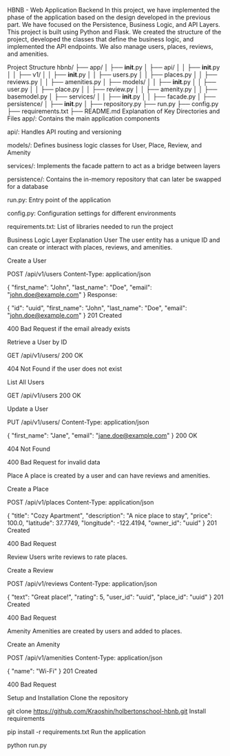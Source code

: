 HBNB - Web Application Backend
In this project, we have implemented the phase of the application based on the design developed in the previous part. We have focused on the Persistence, Business Logic, and API Layers. This project is built using Python and Flask.
We created the structure of the project, developed the classes that define the business logic, and implemented the API endpoints.
We also manage users, places, reviews, and amenities.

Project Structure
hbnb/
├── app/
│   ├── __init__.py
│   ├── api/
│   │   ├── __init__.py
│   │   ├── v1/
│   │       ├── __init__.py
│   │       ├── users.py
│   │       ├── places.py
│   │       ├── reviews.py
│   │       ├── amenities.py
│   ├── models/
│   │   ├── __init__.py
│   │   ├── user.py
│   │   ├── place.py
│   │   ├── review.py
│   │   ├── amenity.py
│   │   ├── basemodel.py
│   ├── services/
│   │   ├── __init__.py
│   │   ├── facade.py
│   ├── persistence/
│       ├── __init__.py
│       ├── repository.py
├── run.py
├── config.py
├── requirements.txt
├── README.md
Explanation of Key Directories and Files
app/: Contains the main application components

api/: Handles API routing and versioning

models/: Defines business logic classes for User, Place, Review, and Amenity

services/: Implements the facade pattern to act as a bridge between layers

persistence/: Contains the in-memory repository that can later be swapped for a database

run.py: Entry point of the application

config.py: Configuration settings for different environments

requirements.txt: List of libraries needed to run the project

Business Logic Layer Explanation
User
The user entity has a unique ID and can create or interact with places, reviews, and amenities.

Create a User

POST /api/v1/users
Content-Type: application/json

{
  "first_name": "John",
  "last_name": "Doe",
  "email": "john.doe@example.com"
}
Response:

{
  "id": "uuid",
  "first_name": "John",
  "last_name": "Doe",
  "email": "john.doe@example.com"
}
201 Created

400 Bad Request if the email already exists

Retrieve a User by ID

GET /api/v1/users/<id>
200 OK

404 Not Found if the user does not exist

List All Users

GET /api/v1/users
200 OK

Update a User

PUT /api/v1/users/<id>
Content-Type: application/json

{
  "first_name": "Jane",
  "email": "jane.doe@example.com"
}
200 OK

404 Not Found

400 Bad Request for invalid data

Place
A place is created by a user and can have reviews and amenities.

Create a Place

POST /api/v1/places
Content-Type: application/json

{
  "title": "Cozy Apartment",
  "description": "A nice place to stay",
  "price": 100.0,
  "latitude": 37.7749,
  "longitude": -122.4194,
  "owner_id": "uuid"
}
201 Created

400 Bad Request

Review
Users write reviews to rate places.

Create a Review

POST /api/v1/reviews
Content-Type: application/json

{
  "text": "Great place!",
  "rating": 5,
  "user_id": "uuid",
  "place_id": "uuid"
}
201 Created

400 Bad Request

Amenity
Amenities are created by users and added to places.

Create an Amenity

POST /api/v1/amenities
Content-Type: application/json

{
  "name": "Wi-Fi"
}
201 Created

400 Bad Request

Setup and Installation
Clone the repository

git clone https://github.com/Kraoshin/holbertonschool-hbnb.git
Install requirements

pip install -r requirements.txt
Run the application

python run.py